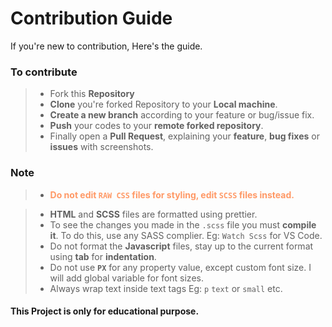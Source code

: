 # Contribution Guide

If you're new to contribution, Here's the guide. 

### To contribute

> - Fork this **Repository**
> - **Clone** you're forked Repository to your **Local machine**.
> - **Create a new branch** according to your feature or bug/issue fix.
> - **Push** your codes to  your **remote forked repository**.
> - Finally open a **Pull Request**, explaining your **feature**, **bug fixes** or **issues** with screenshots.


### Note

> - <b style="color:#FF9966;">Do not edit `RAW CSS` files for styling, edit `SCSS` files instead.</b>

> - **HTML** and **SCSS** files are formatted using prettier.
> - To see the changes you made in the ``.scss`` file you must **compile it**. To do this, use any SASS complier. Eg: `Watch Scss` for VS Code.
> - Do not format the **Javascript** files, stay up to the current format using **tab** for **indentation**.
> - Do not use **`PX`** for any property value, except custom font size. I will add global variable for font sizes.
> - Always wrap text inside text tags Eg: `p` `text` or `small` etc.
#### This Project is only for educational purpose.
